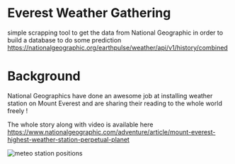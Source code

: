 # Everest Weather Gathering
simple scrapping tool to get the data from National Geographic in order to build a database to do some prediction
https://nationalgeographic.org/earthpulse/weather/api/v1/history/combined

# Background
National Geographics have done an awesome job at installing weather station on Mount Everest and are sharing their reading to the whole world freely !

The whole story along with video is available here
https://www.nationalgeographic.com/adventure/article/mount-everest-highest-weather-station-perpetual-planet

![meteo station positions](https://www.nationalgeographic.com/interactive-assets/nggraphics/ngadventure-1906-ngs-everest-map/build-2019-06-12_14-59-00/ngm-assets/img/ngadventure-1906-ngs-everest-map_ai2html-mobile.jpg)


